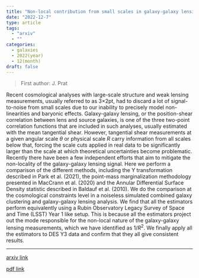 ```yaml
---
title: "Non-local contribution from small scales in galaxy-galaxy lensing: Comparison of mitigation schemes"
date: "2022-12-7"
type: article
tags:
  - "arxiv"
  - ""
categories:
  - galaxies
  - 2022(year)
  - 12(month)
draft: false
---
```


> First author: J. Prat

 Recent cosmological analyses with large-scale structure and weak lensing
measurements, usually referred to as 3$\times$2pt, had to discard a lot of
signal-to-noise from small scales due to our inability to precisely model
non-linearities and baryonic effects. Galaxy-galaxy lensing, or the
position-shear correlation between lens and source galaxies, is one of the
three two-point correlation functions that are included in such analyses,
usually estimated with the mean tangential shear. However, tangential shear
measurements at a given angular scale $\theta$ or physical scale $R$ carry
information from all scales below that, forcing the scale cuts applied in real
data to be significantly larger than the scale at which theoretical
uncertainties become problematic. Recently there have been a few independent
efforts that aim to mitigate the non-locality of the galaxy-galaxy lensing
signal. Here we perform a comparison of the different methods, including the Y
transformation described in Park et al. (2021), the point-mass marginalization
methodology presented in MacCrann et al. (2020) and the Annular Differential
Surface Density statistic described in Baldauf et al. (2010). We do the
comparison at the cosmological constraints level in a noiseless simulated
combined galaxy clustering and galaxy-galaxy lensing analysis. We find that all
the estimators perform equivalently using a Rubin Observatory Legacy Survey of
Space and Time (LSST) Year 1 like setup. This is because all the estimators
project out the mode responsible for the non-local nature of the galaxy-galaxy
lensing measurements, which we have identified as $1/R^2$. We finally apply all
the estimators to DES Y3 data and confirm that they all give consistent
results.

---
[arxiv link](http://arxiv.org/abs/2212.03734v1)

[pdf link](http://arxiv.org/pdf/2212.03734v1)